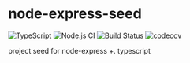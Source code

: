 # node-express-seed 
[![TypeScript](https://badges.frapsoft.com/typescript/code/typescript.png?v=101)](https://github.com/ellerbrock/typescript-badges/) ![Node.js CI](https://github.com/tuev/node-express-seed/workflows/Node.js%20CI/badge.svg) [![Build Status](https://travis-ci.com/tuev/node-express-seed.svg?branch=master)](https://travis-ci.com/tuev/node-express-seed) [![codecov](https://codecov.io/gh/tuev/node-express-seed/branch/master/graph/badge.svg)](https://codecov.io/gh/tuev/node-express-seed)


project seed for node-express +. typescript
